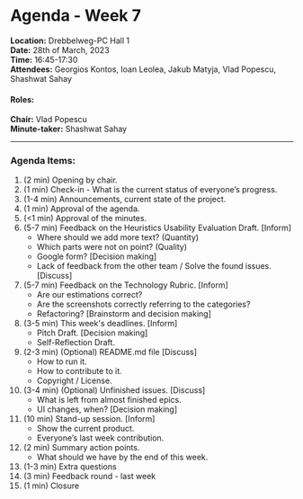 # Agenda - Week 7
**Location:** Drebbelweg-PC Hall 1\
**Date:** 28th of March, 2023\
**Time:** 16:45-17:30\
**Attendees:** Georgios Kontos, Ioan Leolea, Jakub Matyja, Vlad Popescu, Shashwat Sahay

#### Roles:

**Chair:** Vlad Popescu\
**Minute-taker:** Shashwat Sahay

---
### Agenda Items:

1. (2 min) Opening by chair.
2. (1 min) Check-in - What is the current status of everyone’s progress.
3. (1-4 min) Announcements, current state of the project.
4. (1 min) Approval of the agenda.
5. (<1 min) Approval of the minutes.
6. (5-7 min) Feedback on the Heuristics Usability Evaluation Draft. [Inform]
    + Where should we add more text? (Quantity)
    + Which parts were not on point? (Quality)
    + Google form? [Decision making]
    + Lack of feedback from the other team / Solve the found issues. [Discuss]
7. (5-7 min) Feedback on the Technology Rubric. [Inform]
    + Are our estimations correct?
    + Are the screenshots correctly referring to the categories?
    + Refactoring? [Brainstorm and decision making]
8. (3-5 min) This week's deadlines. [Inform]
    + Pitch Draft. [Decision making]
    + Self-Reflection Draft. 
9. (2-3 min) (Optional) README.md file [Discuss]
    + How to run it.
    + How to contribute to it.
    + Copyright / License.
10. (3-4 min) (Optional) Unfinished issues. [Discuss]
    + What is left from almost finished epics.
    + UI changes, when? [Decision making]
11. (10 min) Stand-up session. [Inform]
    + Show the current product.
    + Everyone’s last week contribution.
12. (2 min) Summary action points.
    + What should we have by the end of this week.
13. (1-3 min) Extra questions
14. (3 min) Feedback round - last week
15. (1 min) Closure
